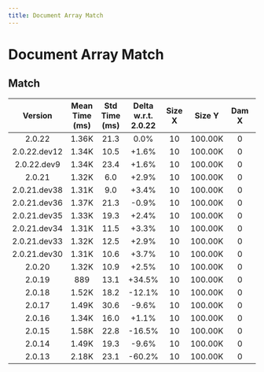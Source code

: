```yaml
---
title: Document Array Match
---
```

# Document Array Match

## Match

| Version | Mean Time (ms) | Std Time (ms) | Delta w.r.t. 2.0.22 | Size X | Size Y | Dam X | Dam Y | Emb Size | Use Scipy | Metric | Top K | Iterations |
| :---: | :---: | :---: | :---: | :---: | :---: | :---: | :---: | :---: | :---: | :---: | :---: | :---: |
| 2.0.22 | 1.36K | 21.3 | 0.0% | 10 | 100.00K | 0 | 0 | 256 | 0 | euclidean | 3 | 5 |
| 2.0.22.dev12 | 1.34K | 10.5 | +1.6% | 10 | 100.00K | 0 | 0 | 256 | 0 | euclidean | 3 | 5 |
| 2.0.22.dev9 | 1.34K | 23.4 | +1.6% | 10 | 100.00K | 0 | 0 | 256 | 0 | euclidean | 3 | 5 |
| 2.0.21 | 1.32K | 6.0 | +2.9% | 10 | 100.00K | 0 | 0 | 256 | 0 | euclidean | 3 | 5 |
| 2.0.21.dev38 | 1.31K | 9.0 | +3.4% | 10 | 100.00K | 0 | 0 | 256 | 0 | euclidean | 3 | 5 |
| 2.0.21.dev36 | 1.37K | 21.3 | -0.9% | 10 | 100.00K | 0 | 0 | 256 | 0 | euclidean | 3 | 5 |
| 2.0.21.dev35 | 1.33K | 19.3 | +2.4% | 10 | 100.00K | 0 | 0 | 256 | 0 | euclidean | 3 | 5 |
| 2.0.21.dev34 | 1.31K | 11.5 | +3.3% | 10 | 100.00K | 0 | 0 | 256 | 0 | euclidean | 3 | 5 |
| 2.0.21.dev33 | 1.32K | 12.5 | +2.9% | 10 | 100.00K | 0 | 0 | 256 | 0 | euclidean | 3 | 5 |
| 2.0.21.dev30 | 1.31K | 10.6 | +3.7% | 10 | 100.00K | 0 | 0 | 256 | 0 | euclidean | 3 | 5 |
| 2.0.20 | 1.32K | 10.9 | +2.5% | 10 | 100.00K | 0 | 0 | 256 | 0 | euclidean | 3 | 5 |
| 2.0.19 | 889 | 13.1 | +34.5% | 10 | 100.00K | 0 | 0 | 256 | 0 | euclidean | 3 | 5 |
| 2.0.18 | 1.52K | 18.2 | -12.1% | 10 | 100.00K | 0 | 0 | 256 | 0 | euclidean | 3 | 5 |
| 2.0.17 | 1.49K | 30.6 | -9.6% | 10 | 100.00K | 0 | 0 | 256 | 0 | euclidean | 3 | 5 |
| 2.0.16 | 1.34K | 16.0 | +1.1% | 10 | 100.00K | 0 | 0 | 256 | 0 | euclidean | 3 | 5 |
| 2.0.15 | 1.58K | 22.8 | -16.5% | 10 | 100.00K | 0 | 0 | 256 | 0 | euclidean | 3 | 5 |
| 2.0.14 | 1.49K | 19.3 | -9.6% | 10 | 100.00K | 0 | 0 | 256 | 0 | euclidean | 3 | 5 |
| 2.0.13 | 2.18K | 23.1 | -60.2% | 10 | 100.00K | 0 | 0 | 256 | 0 | euclidean | 3 | 5 |
